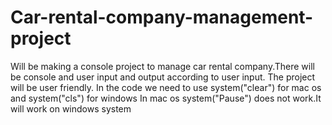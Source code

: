# Car-rental-company-management-project
Will be making a console project to manage car rental company.There will be console and user input and output according to user input.
The project will be user friendly.
In the code we need to use system("clear") for mac os and system("cls") for windows
In mac os system("Pause") does not work.It will work on windows system